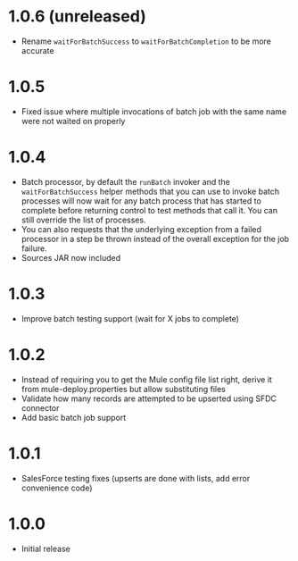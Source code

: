 # 1.0.6 (unreleased)
* Rename `waitForBatchSuccess` to `waitForBatchCompletion` to be more accurate

# 1.0.5
* Fixed issue where multiple invocations of batch job with the same name were not waited on properly

# 1.0.4
* Batch processor, by default the `runBatch` invoker and the `waitForBatchSuccess` helper methods that you can use to invoke batch processes will now wait for any batch process that has started to complete before returning control to test methods that call it. You can still override the list of processes. 
* You can also requests that the underlying exception from a failed processor in a step be thrown instead of the overall exception for the job failure.
* Sources JAR now included

# 1.0.3
* Improve batch testing support (wait for X jobs to complete) 

# 1.0.2
* Instead of requiring you to get the Mule config file list right, derive it from mule-deploy.properties but allow substituting files
* Validate how many records are attempted to be upserted using SFDC connector
* Add basic batch job support

# 1.0.1
* SalesForce testing fixes (upserts are done with lists, add error convenience code)

# 1.0.0

* Initial release